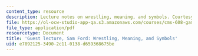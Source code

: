 ```yaml
---
content_type: resource
description: Lecture notes on wrestling, meaning, and symbols. Courtesy of Sam Ford.
file: https://ol-ocw-studio-app-qa.s3.amazonaws.com/courses/cms-608-game-design-spring-2008/e789212534902c110138d659368675be_MITCMS_608s08_lec31.pdf
file_type: application/pdf
resourcetype: Document
title: 'Guest lecture, Sam Ford: Wrestling, Meaning, and Symbols'
uid: e7892125-3490-2c11-0138-d659368675be
---
```

